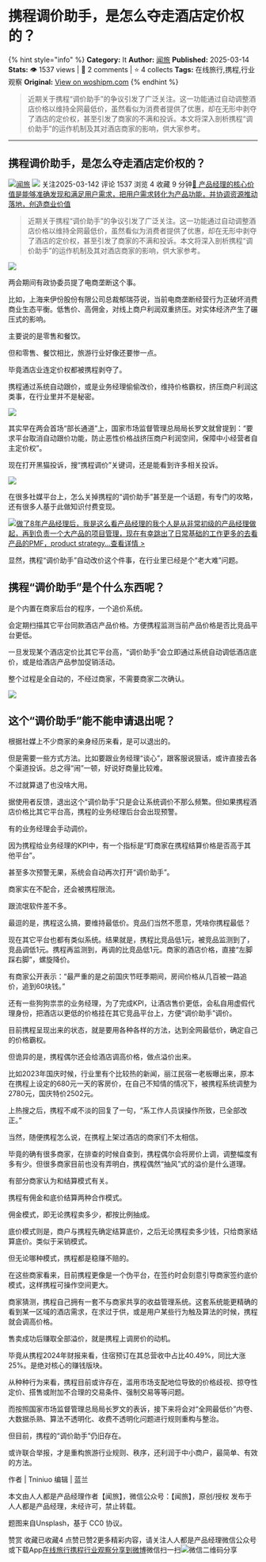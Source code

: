 # 携程调价助手，是怎么夺走酒店定价权的？
{% hint style="info" %}
**Category:** It
**Author:** [闻旅](https://www.woshipm.com/u/1236108)
**Published:** 2025-03-14  
**Stats:** 👁️ 1537 views | 💬 2 comments | ⭐ 4 collects
**Tags:** 在线旅行,携程,行业观察
**Original:** [View on woshipm.com](https://www.woshipm.com/it/6192108.html)
{% endhint %}
> 近期关于携程“调价助手”的争议引发了广泛关注。这一功能通过自动调整酒店价格以维持全网最低价，虽然看似为消费者提供了优惠，却在无形中剥夺了酒店的定价权，甚至引发了商家的不满和投诉。本文将深入剖析携程“调价助手”的运作机制及其对酒店商家的影响，供大家参考。

---

## 携程调价助手，是怎么夺走酒店定价权的？

[![](https://static.woshipm.com/view/woshipm_api_def_20230711104042_3307.png?imageView2/1/w/72/h/72/q/100)](https://www.woshipm.com/u/1236108)[闻旅](https://www.woshipm.com/u/1236108) ![](https://static.woshipm.com/tag/1122_1@2x.png) 关注2025-03-142 评论 1537 浏览 4 收藏 9 分钟[🔗 产品经理的核心价值是能够准确发现和满足用户需求，把用户需求转化为产品功能，并协调资源推动落地，创造商业价值](https://ke.qidianla.com/courses/90pm)

> 近期关于携程“调价助手”的争议引发了广泛关注。这一功能通过自动调整酒店价格以维持全网最低价，虽然看似为消费者提供了优惠，却在无形中剥夺了酒店的定价权，甚至引发了商家的不满和投诉。本文将深入剖析携程“调价助手”的运作机制及其对酒店商家的影响，供大家参考。

![](https://image.woshipm.com/2025/02/26/a01068d6-f416-11ef-8a16-00163e09d72f.png)

两会期间有政协委员提了电商垄断这个事。

比如，上海来伊份股份有限公司总裁郁瑞芬说，当前电商垄断经营行为正破坏消费商业生态平衡。低售价、高佣金，对线上商户利润双重挤压。对实体经济产生了碾压式的影响。

主要说的是零售和餐饮。

但和零售、餐饮相比，旅游行业好像还要惨一点。

毕竟酒店业连定价权都被携程剥夺了。

携程通过系统自动跟价，或是业务经理偷偷改价，维持价格霸权，挤压商户利润这类事，在行业里并不是秘密。

![](https://image.woshipm.com/2025/03/10/f74dd6b0-fd99-11ef-bc4f-00163e09d72f.png)

其实早在两会首场“部长通道”上，国家市场监督管理总局局长罗文就曾提到：“要求平台取消自动跟价功能，防止恶性价格战挤压商户利润空间，保障中小经营者自主定价权”。

现在打开黑猫投诉，搜“携程调价”关键词，还是能看到许多相关投诉。

![](https://image.woshipm.com/2025/03/10/f7f385ba-fd99-11ef-bc4f-00163e09d72f.jpg)

在很多社媒平台上，怎么关掉携程的“调价助手”甚至是一个话题，有专门的攻略，还有很多人基于此做知识付费变现。

[![](https://image.woshipm.com/2023/08/02/bf59b8ba-30e4-11ee-88e7-00163e0b5ff3.png)做了8年产品经理后，我是这么看产品经理的我个人是从非常初级的产品经理做起，再到负责一个大产品的项目管理，现在有幸跳出了日常基础的工作更多的去看产品的PMF，product strategy...查看详情 >](https://ke.qidianla.com/courses/bcpm)

显然，携程“调价助手”自动改价这个件事，在行业里已经是个“老大难”问题。

## 携程“调价助手”是个什么东西呢？

是个内置在商家后台的程序，一个追价系统。

会定期扫描其它平台同款酒店产品价格。方便携程监测当前产品价格是否比竞品平台更低。

一旦发现某个酒店定价比其它平台高，“调价助手”会立即通过系统自动调低酒店底价，或是给酒店产品参加促销活动。

整个过程是全自动的，不经过商家，不需要商家二次确认。

![](https://image.woshipm.com/2025/03/10/f8ac3948-fd99-11ef-bc4f-00163e09d72f.png)

## 这个“调价助手”能不能申请退出呢？

根据社媒上不少商家的亲身经历来看，是可以退出的。

但是需要一些方式方法。比如要跟业务经理“谈心”，跟客服说狠话，或许直接去各个渠道投诉。总之得“闹”一顿，好说好商量比较难。

不过就算退了也没啥大用。

据使用者反馈，退出这个“调价助手”只是会让系统调价不那么频繁。但如果携程酒店价格比其它平台高，携程的业务经理后台会出现预警。

有的业务经理会手动调价。

因为携程给业务经理的KPI中，有一个指标是“盯商家在携程结算价格是否高于其他平台”。

甚至多次预警无果，系统会自动再次打开“调价助手”。

商家实在不配合，还会被携程限流。

跟流氓软件差不多。

最逗的是，携程这么搞，要维持最低价。竞品们当然不愿意，凭啥你携程最低？

现在其它平台也都有类似系统。结果就是，携程比竞品低1元，被竞品监测到了，竞品调低1元。携程再监测到，再调的比竞品低1元。商家的酒店价格，直接“左脚踩右脚”，螺旋降价。

有商家公开表示：“最严重的是之前国庆节旺季期间，房间价格从几百被一路追价，追到60块钱。”

还有一些狗狗祟祟的业务经理，为了完成KPI，让酒店售价更低，会私自用虚假代理身份，把酒店以更低的价格挂在其它竞品平台上，方便“调价助手”调价。

目前携程呈现出来的状态，就是要用各种各样的方法，达到全网最低价，确定自己的价格霸权。

但诡异的是，携程偶尔还会给酒店调高价格，做点溢价出来。

比如2023年国庆时候，行业里有个比较热的新闻，丽江民宿一老板曝出来，原本在携程上设定的680元一天的客房价，在自己不知情的情况下，被携程系统调整为2780元，国庆特价2502元。

上热搜之后，携程不咸不淡的回复了一句，“系工作人员误操作所致，已全部改正。”

当然，随便携程怎么说，在携程上架过酒店的商家们不太相信。

毕竟的确有很多商家，在排查的时候自查到，携程偶尔会将房价上调，调整幅度有多有少。但很多商家目前也没有弄明白，携程偶然“抽风”式的溢价是什么道理。

有部分商家认为和结算模式有关。

携程有佣金和底价结算两种合作模式。

佣金模式，即无论携程卖多少，都按比例抽成。

底价模式则是，商户与携程先确定结算底价，之后无论携程卖多少钱，只给商家结算底价。类似于采销模式。

但无论哪种模式，携程都是稳赚不赔的。

在这些商家看来，目前携程更像是一个伪平台，在签约时会刻意引导商家签约底价模式，这样携程可操作空间更大。

商家猜测，携程自己拥有一套不与商家共享的收益管理系统。这套系统能更精确的看到某一区域的酒店需求，在求过于供，或是用户某些行为触及算法的时候，携程就会调高价格。

售卖成功后赚取全部溢价，就是携程上调房价的动机。

毕竟从携程2024年财报来看，住宿预订在其总营收中占比40.49%，同比大涨25%。是绝对核心的赚钱版块。

从种种行为来看，携程目前或许存在，滥用市场支配地位导致的价格歧视、掠夺性定价、搭售或附加不合理的交易条件、强制交易等等问题。

而按照国家市场监督管理总局局长罗文的表诉，接下来将会对“全网最低价”内卷、大数据杀熟、算法不透明化、收费不透明化问题进行规则重构与整治。

但目前，携程的“调价助手”仍旧存在。

或许联合举报，才是重构旅游行业规则、秩序，还利润于中小商户，最简单、有效的方法。

作者 | Tniniuo 编辑 | 蓝兰

本文由人人都是产品经理作者【闻旅】，微信公众号：【闻旅】，原创/授权 发布于人人都是产品经理，未经许可，禁止转载。

题图来自Unsplash，基于 CC0 协议。

赞赏 收藏已收藏4 点赞已赞2更多精彩内容，请关注人人都是产品经理微信公众号或下载App[在线旅行](https://www.woshipm.com/tag/%e5%9c%a8%e7%ba%bf%e6%97%85%e8%a1%8c)[携程](https://www.woshipm.com/tag/%e6%90%ba%e7%a8%8b)[行业观察](https://www.woshipm.com/tag/%e8%a1%8c%e4%b8%9a%e8%a7%82%e5%af%9f)[分享到微博](https://service.weibo.com/share/share.php?appkey=2775287854&title=携程调价助手，是怎么夺走酒店定价权的？&url=https://www.woshipm.com/it/6192108.html&pic=https://image.woshipm.com/2025/02/26/a01068d6-f416-11ef-8a16-00163e09d72f.png)微信扫一扫![微信二维码](https://api.pwmqr.com/qrcode/create/?url=https://www.woshipm.com/it/6192108.html)分享